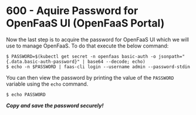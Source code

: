 # 600 - Aquire Password for OpenFaaS UI (OpenFaaS Portal)

Now the last step is to acquire the password for OpenFaaS UI which we will use to manage OpenFaaS. To do that execute the below command:

```
$ PASSWORD=$(kubectl get secret -n openfaas basic-auth -o jsonpath="{.data.basic-auth-password}" | base64 --decode; echo)
$ echo -n $PASSWORD | faas-cli login --username admin --password-stdin
```

You can then view the password by printing the value of the ```PASSWORD``` variable using the ```echo``` command.

```$ echo PASSWORD```

***Copy and save the password securely!***
